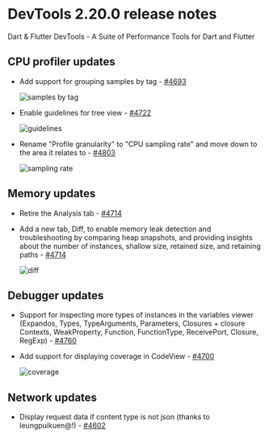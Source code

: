 # DevTools 2.20.0 release notes

Dart & Flutter DevTools - A Suite of Performance Tools
for Dart and Flutter

## CPU profiler updates

- Add support for grouping samples by tag -
  [#4693](https://github.com/flutter/devtools/pull/4693)

  ![samples by tag]({{site.url}}/development/tools/devtools/release-notes/images-2.20.0/4693.png "samples by tag")

- Enable guidelines for tree view -
  [#4722](https://github.com/flutter/devtools/pull/4722)

  ![guidelines]({{site.url}}/development/tools/devtools/release-notes/images-2.20.0/4722.png "guidelines")

- Rename "Profile granularity" to "CPU sampling rate"
  and move down to the area it relates to -
  [#4803](https://github.com/flutter/devtools/pull/4722)

  ![sampling rate]({{site.url}}/development/tools/devtools/release-notes/images-2.20.0/4803.png "sampling rate")


## Memory updates

- Retire the Analysis tab -
  [#4714](https://github.com/flutter/devtools/pull/4714)

- Add a new tab, Diff, to enable memory leak detection
  and troubleshooting by comparing heap snapshots,
  and providing insights about the number of instances,
  shallow size, retained size, and retaining paths -
  [#4714](https://github.com/flutter/devtools/pull/4714)

  ![diff]({{site.url}}/development/tools/devtools/release-notes/images-2.20.0/4714.png "Diff in Memory tab")

## Debugger updates

- Support for inspecting more types of instances in the
  variables viewer (Expandos, Types, TypeArguments,
  Parameters, Closures + closure Contexts,
  WeakProperty, Function, FunctionType, ReceivePort,
  Closure, RegExp) -
  [#4760](https://github.com/flutter/devtools/pull/4760)

- Add support for displaying coverage in CodeView -
  [#4700](https://github.com/flutter/devtools/pull/4700)

  ![coverage]({{site.url}}/development/tools/devtools/release-notes/images-2.20.0/4700.png "coverage in CodeView")

## Network updates

- Display request data if content type is not json
  (thanks to leungpuikuen@!) -
  [#4602](https://github.com/flutter/devtools/pull/4602)
